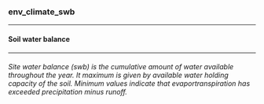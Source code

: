 ### env_climate_swb



------
#### Soil water balance



------
###### Site water balance (swb) is the cumulative amount of water available throughout the year. It maximum is given by available water holding capacity of the soil. Minimum values indicate that evaportranspiration has exceeded precipitation minus runoff.